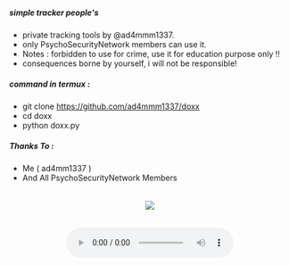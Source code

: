 ##### simple tracker people's

- private tracking tools by @ad4mmm1337.
- only PsychoSecurityNetwork members can use it.
- Notes : forbidden to use for crime, use it for education purpose only !!
- consequences borne by yourself, i will not be responsible!

##### command in termux :

- git clone https://github.com/ad4mmm1337/doxx
- cd doxx
- python doxx.py

##### Thanks To :

- Me ( ad4mm1337 )
- And All PsychoSecurityNetwork Members 

######

<p align="center"><a href="https://github.com/ad4mmm1337"><img src="https://github-readme-stats.vercel.app/api?username=ad4mmm1337&show_icons=true&theme=radical"></a></p>
</div>

######

<p align="center"><a href="https://github.com/ad4mmm1337"><audio src="https://xxnx.com/" type="audio/mpeg" controls="controls" autoplays="autoplays"></audio></a></p>
